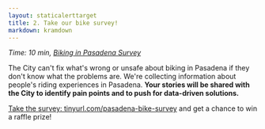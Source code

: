```yaml
---
layout: staticalerttarget
title: 2. Take our bike survey!
markdown: kramdown
---
```

*Time: 10 min, [Biking in Pasadena Survey](https://tinyurl.com/pasadena-bike-survey)*

The City can't fix what's wrong or unsafe about biking in Pasadena if they don't know what the problems are. We're collecting information about people's riding experiences in Pasadena. **Your stories will be shared with the City to identify pain points and to push for data-driven solutions.**

[Take the survey: tinyurl.com/pasadena-bike-survey](https://tinyurl.com/pasadena-bike-survey) and get a chance to win a raffle prize!
